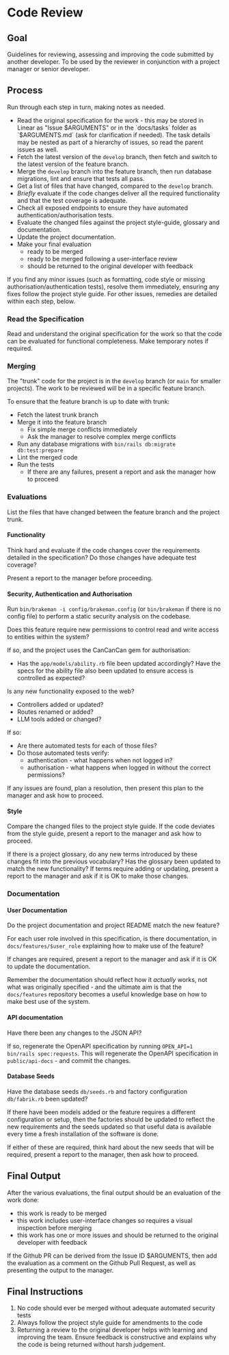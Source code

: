 # Code Review 

## Goal

Guidelines for reviewing, assessing and improving the code submitted by another developer.  To be used by the reviewer in conjunction with a project manager or senior developer.  

## Process

Run through each step in turn, making notes as needed.  

- Read the original specification for the work - this may be stored in Linear as "Issue $ARGUMENTS" or in the `docs/tasks` folder as `$ARGUMENTS.md` (ask for clarification if needed).  The task details may be nested as part of a hierarchy of issues, so read the parent issues as well.  
- Fetch the latest version of the `develop` branch, then fetch and switch to the latest version of the feature branch.  
- Merge the `develop` branch into the feature branch, then run database migrations, lint and ensure that tests all pass.  
- Get a list of files that have changed, compared to the `develop` branch.  
- *Briefly* evaluate if the code changes deliver all the required functionality and that the test coverage is adequate.  
- Check all exposed endpoints to ensure they have automated authentication/authorisation tests.  
- Evaluate the changed files against the project style-guide, glossary and documentation.
- Update the project documentation.
- Make your final evaluation
  - ready to be merged 
  - ready to be merged following a user-interface review 
  - should be returned to the original developer with feedback

If you find any minor issues (such as formatting, code style or missing authorisation/authentication tests), resolve them immediately, ensuring any fixes follow the project style guide.  For other issues, remedies are detailed within each step, below.  

### Read the Specification

Read and understand the original specification for the work so that the code can be evaluated for functional completeness.  Make temporary notes if required.  

### Merging

The "trunk" code for the project is in the `develop` branch (or `main` for smaller projects).  The work to be reviewed will be in a specific feature branch.  

To ensure that the feature branch is up to date with trunk:
- Fetch the latest trunk branch
- Merge it into the feature branch
	- Fix simple merge conflicts immediately
	- Ask the manager to resolve complex merge conflicts
- Run any database migrations with `bin/rails db:migrate db:test:prepare`
- Lint the merged code
- Run the tests
  - If there are any failures, present a report and ask the manager how to proceed

### Evaluations 

List the files that have changed between the feature branch and the project trunk.  

#### Functionality

Think hard and evaluate if the code changes cover the requirements detailed in the specification?  Do those changes have adequate test coverage?

Present a report to the manager before proceeding.  

#### Security, Authentication and Authorisation 

Run `bin/brakeman -i config/brakeman.config` (or `bin/brakeman` if there is no config file) to perform a static security analysis on the codebase.  

Does this feature require new permissions to control read and write access to entities within the system?  

If so, and the project uses the CanCanCan gem for authorisation:
- Has the `app/models/ability.rb` file been updated accordingly?  Have the specs for the ability file also been updated to ensure access is controlled as expected?

Is any new functionality exposed to the web?  
- Controllers added or updated?
- Routes renamed or added?
- LLM tools added or changed?

If so:
- Are there automated tests for each of those files?  
- Do those automated tests verify:
  - authentication - what happens when not logged in?
  - authorisation - what happens when logged in without the correct permissions?

If any issues are found, plan a resolution, then present this plan to the manager and ask how to proceed.  

#### Style 

Compare the changed files to the project style guide.  If the code deviates from the style guide, present a report to the manager and ask how to proceed.  

If there is a project glossary, do any new terms introduced by these changes fit into the previous vocabulary?  Has the glossary been updated to match the new functionality?  If terms require adding or updating, present a report to the manager and ask if it is OK to make those changes.  

### Documentation 

#### User Documentation 

Do the project documentation and project README match the new feature?  

For each user role involved in this specification, is there documentation, in `docs/features/$user_role` explaining how to make use of the feature?  

If changes are required, present a report to the manager and ask if it is OK to update the documentation.  

Remember the documentation should reflect how it _actually_ works, not what was originally specified - and the ultimate aim is that the `docs/features` repository becomes a useful knowledge base on how to make best use of the system.  

#### API documentation

Have there been any changes to the JSON API?  

If so, regenerate the OpenAPI specification by running `OPEN_API=1 bin/rails spec:requests`.  This will regenerate the OpenAPI specification in `public/api-docs` - and commit the changes.  

#### Database Seeds

Have the database seeds `db/seeds.rb` and factory configuration `db/fabrik.rb` been updated?

If there have been models added or the feature requires a different configuration or setup, then the factories should be updated to reflect the new requirements and the seeds updated so that useful data is available every time a fresh installation of the software is done.  

If either of these are required, think hard about the new seeds that will be required, present a report to the manager, then ask how to proceed.  

## Final Output 

After the various evaluations, the final output should be an evaluation of the work done: 

- this work is ready to be merged
- this work includes user-interface changes so requires a visual inspection before merging
- this work has one or more issues and should be returned to the original developer with feedback

If the Github PR can be derived from the Issue ID $ARGUMENTS, then add the evaluation as a comment on the Github Pull Request, as well as presenting the output to the manager.

## Final Instructions 

1. No code should ever be merged without adequate automated security tests
2. Always follow the project style guide for amendments to the code
3. Returning a review to the original developer helps with learning and improving the team.  Ensure feedback is constructive and explains why the code is being returned without harsh judgement.  
